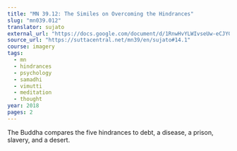 ```yaml
---
title: "MN 39.12: The Similes on Overcoming the Hindrances"
slug: "mn039.012"
translator: sujato
external_url: "https://docs.google.com/document/d/1RnwHvYLWIvseUw-eCJYGweY2ej943snlDKCOjcNDA0g/edit"
source_url: "https://suttacentral.net/mn39/en/sujato#14.1"
course: imagery
tags:
  - mn
  - hindrances
  - psychology
  - samadhi
  - vimutti
  - meditation
  - thought
year: 2018
pages: 2
---
```


The Buddha compares the five hindrances to debt, a disease, a prison, slavery, and a desert.
